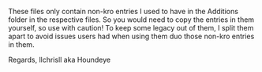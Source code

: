 These files only contain non-kro entries I used to have in the Additions folder in the respective files.
So you would need to copy the entries in them yourself, so use with caution!
To keep some legacy out of them, I split them apart to avoid issues users had when using them duo those non-kro entries in them.

Regards,
llchrisll aka Houndeye